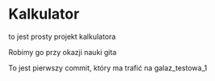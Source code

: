 # Kalkulator

to jest prosty projekt kalkulatora

Robimy go przy okazji nauki gita

To jest pierwszy commit, który ma trafić na galaz_testowa_1